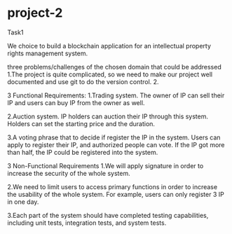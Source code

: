# project-2

Task1

We choice to build a blockchain application for an intellectual property rights management system.


 three problems/challenges of the chosen domain that could be addressed
1.The project is quite complicated, so we need to make our project well documented and use git to do the version control.
2.



3 Functional Requirements:
1.Trading system. The owner of IP can sell their IP and users can buy IP from the owner as well.

2.Auction system. IP holders can auction their IP through this system. Holders can set the starting price and the duration.

3.A voting phrase that to decide if register the IP in the system. Users can apply to register their IP, and authorized people can vote. If the IP got more than half, the IP could be registered into the system.

3 Non-Functional Requirements
1.We will apply signature in order to increase the security of the whole system.

2.We need to limit users to access primary functions in order to increase the usability of the whole system. For example, users can only register 3 IP in one day.

3.Each part of the system should have completed testing capabilities, including unit tests, integration tests, and system tests.
